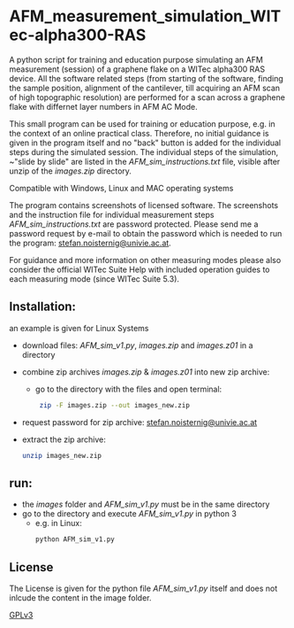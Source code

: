 # AFM_measurement_simulation_WITec-alpha300-RAS
A python script for training and education purpose simulating an AFM measurement (session) of a graphene flake on a WITec alpha300 RAS device.
All the software related steps (from starting of the software, finding the sample position, alignment of the cantilever, till acquiring an AFM scan of high topographic resolution) are performed for a scan across a graphene flake with differnet layer numbers in AFM AC Mode.

This small program can be used for training or education purpose, e.g. in the context of an online practical class.
Therefore, no initial guidance is given in the program itself and no "back" button is added for the individual steps during the simulated session.
The individual steps of the simulation, ~"slide by slide" are listed in the *AFM_sim_instructions.txt* file, visible after unzip of the *images.zip* directory.

Compatible with Windows, Linux and MAC operating systems

The program contains screenshots of licensed software. The screenshots and the instruction file for individual measurement steps *AFM_sim_instructions.txt* are password protected. Please send me a password request by e-mail to obtain the password which is needed to run the program: [stefan.noisternig@univie.ac.at](mailto:stefan.noisternig@univie.ac.at).

For guidance and more information on other measuring modes please also consider the official WITec Suite Help with included operation guides to each measuring mode (since WITec Suite 5.3).


## Installation:
an example is given for Linux Systems

* download files: *AFM_sim_v1.py*, *images.zip* and *images.z01* in a directory

* combine zip archives *images.zip* & *images.z01* into new zip archive:
  - go to the directory with the files and open terminal:
    ```bash
     zip -F images.zip --out images_new.zip
     ```
             
* request password for zip archive:
  [stefan.noisternig@univie.ac.at](mailto:stefan.noisternig@univie.ac.at)
            
* extract the zip archive:
  ```bash
  unzip images_new.zip 
  ```
## run:
* the *images* folder and *AFM_sim_v1.py* must be in the same directory
* go to the directory and execute *AFM_sim_v1.py* in python 3
  - e.g. in Linux:
    ```bash
    python AFM_sim_v1.py
    ```
## License
The License is given for the python file *AFM_sim_v1.py* itself and does not inlcude the content in the image folder.

[GPLv3](https://www.gnu.org/licenses/gpl-3.0.en.html)
